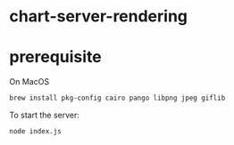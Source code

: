 # chart-server-rendering

# prerequisite

On MacOS

``` bash
brew install pkg-config cairo pango libpng jpeg giflib
```

To start the server:

``` bash
node index.js
```